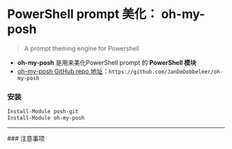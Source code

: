 # PowerShell prompt 美化： oh-my-posh  
> A prompt theming engine for Powershell   
- **oh-my-posh** 是用来美化PowerShell prompt 的 **PowerShell 模块**  
- [oh-my-posh GitHub repo 地址](https://github.com/JanDeDobbeleer/oh-my-posh)：`https://github.com/JanDeDobbeleer/oh-my-posh`  
### 安装  
```ps1
Install-Module posh-git
Install-Module oh-my-posh
```
<hr>
### 注意事项
